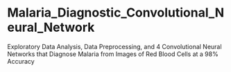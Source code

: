 # Malaria_Diagnostic_Convolutional_Neural_Network
Exploratory Data Analysis, Data Preprocessing, and 4 Convolutional Neural Networks that Diagnose Malaria from Images of Red Blood Cells at a 98% Accuracy
